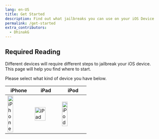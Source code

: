 ```yaml
---
lang: en-US
title: Get Started
description: Find out what jailbreaks you can use on your iOS Device
permalink: /get-started
extra_contributors:
  - DhinakG
---
```


## Required Reading

Different devices will require different steps to jailbreak your iOS device. This page will help you find where to start.

Please select what kind of device you have below.

<table>
  <colgroup><col width="33%"><col width="33%"><col width="33%"></colgroup>
  <thead>
    <tr>
      <th>iPhone</th>
      <th>iPad</th>
      <th>iPod</th>
    </tr>
  </thead>
  <tbody>
    <tr>
      <td><router-link to="/get-started/select-iphone"><img src="https://img.appledb.dev/device@preview/iPhone14,2/0.png" alt="iPhone" style="width: 50%;"></router-link></td>
      <td><router-link to="/get-started/select-ipad"><img src="https://img.appledb.dev/device@preview/iPad13,16/1.png" alt="iPad" style="width: 70%;"></router-link></td>
      <td><router-link to="/get-started/select-ipod"><img src="https://img.appledb.dev/device@preview/iPod9,1/0.png" alt="iPod" style="width: 50%;"></router-link></td>
    </tr>
  </tbody>
</table>
